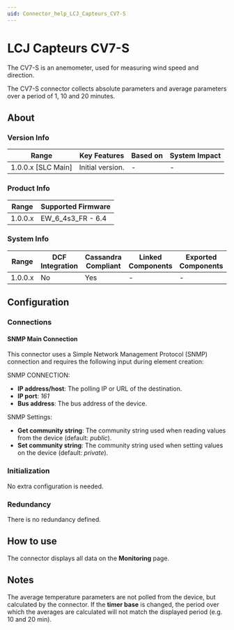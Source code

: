 ```yaml
---
uid: Connector_help_LCJ_Capteurs_CV7-S
---
```


# LCJ Capteurs CV7-S

The CV7-S is an anemometer, used for measuring wind speed and direction.

The CV7-S connector collects absolute parameters and average parameters over a period of 1, 10 and 20 minutes.

## About

### Version Info

| Range                | Key Features     | Based on     | System Impact     |
|----------------------|------------------|--------------|-------------------|
| 1.0.0.x \[SLC Main\] | Initial version. | \-           | \-                |

### Product Info

| Range     | Supported Firmware     |
|-----------|------------------------|
| 1.0.0.x   | EW_6_4s3_FR - 6.4      |

### System Info

| Range     | DCF Integration     | Cassandra Compliant     | Linked Components     | Exported Components     |
|-----------|---------------------|-------------------------|-----------------------|-------------------------|
| 1.0.0.x   | No                  | Yes                     | \-                    | \-                      |

## Configuration

### Connections

#### SNMP Main Connection

This connector uses a Simple Network Management Protocol (SNMP) connection and requires the following input during element creation:

SNMP CONNECTION:

- **IP address/host**: The polling IP or URL of the destination.
- **IP port**: *161*
- **Bus address**: The bus address of the device.

SNMP Settings:

- **Get community string**: The community string used when reading values from the device (default: *public*).
- **Set community string**: The community string used when setting values on the device (default: *private*).

### Initialization

No extra configuration is needed.

### Redundancy

There is no redundancy defined.

## How to use

The connector displays all data on the **Monitoring** page.

## Notes

The average temperature parameters are not polled from the device, but calculated by the connector. If the **timer base** is changed, the period over which the averages are calculated will not match the displayed period (e.g. 10 and 20 min).
